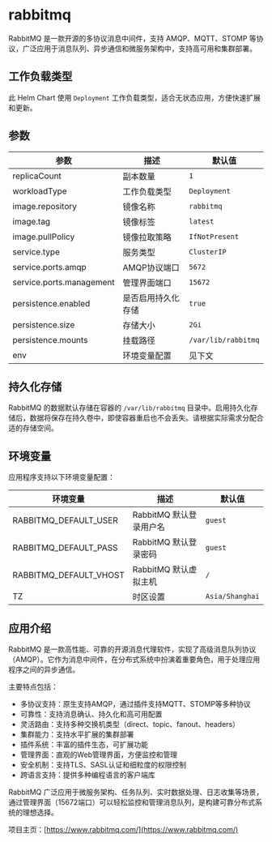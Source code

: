 # rabbitmq

RabbitMQ 是一款开源的多协议消息中间件，支持 AMQP、MQTT、STOMP 等协议，广泛应用于消息队列、异步通信和微服务架构中，支持高可用和集群部署。

## 工作负载类型

此 Helm Chart 使用 `Deployment` 工作负载类型，适合无状态应用，方便快速扩展和更新。

## 参数

| 参数                | 描述               | 默认值         |
|---------------------|--------------------|---------------|
| replicaCount        | 副本数量           | `1`           |
| workloadType        | 工作负载类型       | `Deployment`  |
| image.repository    | 镜像名称           | `rabbitmq`    |
| image.tag           | 镜像标签           | `latest`      |
| image.pullPolicy    | 镜像拉取策略       | `IfNotPresent`|
| service.type        | 服务类型           | `ClusterIP`   |
| service.ports.amqp  | AMQP协议端口       | `5672`        |
| service.ports.management | 管理界面端口  | `15672`       |
| persistence.enabled | 是否启用持久化存储 | `true`        |
| persistence.size    | 存储大小           | `2Gi`         |
| persistence.mounts  | 挂载路径           | `/var/lib/rabbitmq` |
| env                | 环境变量配置       | 见下文        |

## 持久化存储

RabbitMQ 的数据默认存储在容器的 `/var/lib/rabbitmq` 目录中。启用持久化存储后，数据将保存在持久卷中，即使容器重启也不会丢失。请根据实际需求分配合适的存储空间。

## 环境变量

应用程序支持以下环境变量配置：

| 环境变量           | 描述                       | 默认值           |
|--------------------|----------------------------|------------------|
| RABBITMQ_DEFAULT_USER | RabbitMQ 默认登录用户名 | `guest`          |
| RABBITMQ_DEFAULT_PASS | RabbitMQ 默认登录密码   | `guest`          |
| RABBITMQ_DEFAULT_VHOST | RabbitMQ 默认虚拟主机  | `/`              |
| TZ                 | 时区设置                   | `Asia/Shanghai`  |

## 应用介绍

RabbitMQ 是一款高性能、可靠的开源消息代理软件，实现了高级消息队列协议（AMQP）。它作为消息中间件，在分布式系统中扮演着重要角色，用于处理应用程序之间的异步通信。

主要特点包括：
- 多协议支持：原生支持AMQP，通过插件支持MQTT、STOMP等多种协议
- 可靠性：支持消息确认、持久化和高可用配置
- 灵活路由：支持多种交换机类型（direct、topic、fanout、headers）
- 集群能力：支持水平扩展的集群部署
- 插件系统：丰富的插件生态，可扩展功能
- 管理界面：直观的Web管理界面，方便监控和管理
- 安全机制：支持TLS、SASL认证和细粒度的权限控制
- 跨语言支持：提供多种编程语言的客户端库

RabbitMQ 广泛应用于微服务架构、任务队列、实时数据处理、日志收集等场景，通过管理界面（15672端口）可以轻松监控和管理消息队列，是构建可靠分布式系统的理想选择。

项目主页：[https://www.rabbitmq.com/](https://www.rabbitmq.com/)
